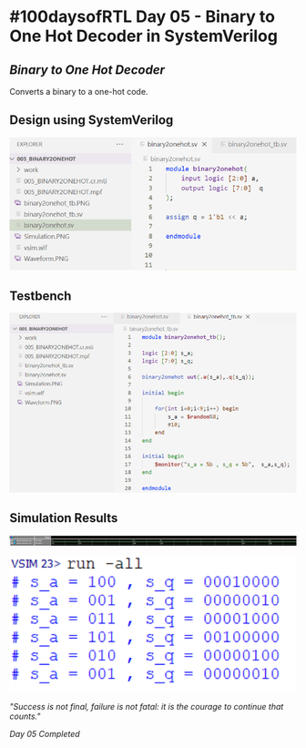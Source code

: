 # #100daysofRTL Day 05 - Binary to One Hot Decoder in SystemVerilog
## _Binary to One Hot Decoder_

Converts a binary to a one-hot code.

## Design using SystemVerilog

<p align="center">
   <img alt="bin2onehotcode" title="bin2onehot" src="https://raw.githubusercontent.com/Marcotronics/100daysofRTL/main/005_RTL_BINARY2ONEHOT/images/binary2onehot.PNG" width="550">
</p>

## Testbench

<p align="center">
   <img alt="bin2onehot_tb" title="bin2onehot" src="https://raw.githubusercontent.com/Marcotronics/100daysofRTL/main/005_RTL_BINARY2ONEHOT/images/binary2onehot_tb.PNG" width="950">
</p>

## Simulation Results

<p align="center">
   <img alt="waveformbin2onehot" title="bin2onehot" src="https://raw.githubusercontent.com/Marcotronics/100daysofRTL/main/005_RTL_BINARY2ONEHOT/images/Waveform.PNG" width="1150">
</p>

<p align="center">
   <img alt="simubin2onehot" title="bin2onehot" src="https://raw.githubusercontent.com/Marcotronics/100daysofRTL/main/005_RTL_BINARY2ONEHOT/images/Simulation.PNG" width=" 650">
</p>

_"Success is not final, failure is not fatal: it is the courage to continue that counts."_

*Day 05 Completed*
